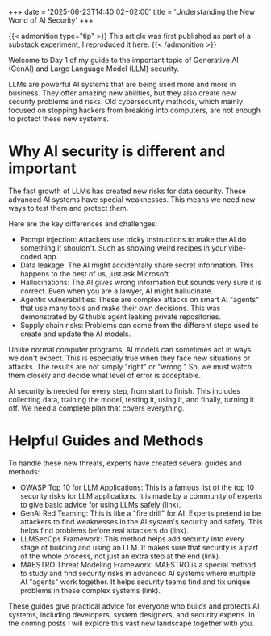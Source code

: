 +++
date = '2025-06-23T14:40:02+02:00'
title = 'Understanding the New World of AI Security'
+++

{{< admonition type="tip" >}}
This article was first published as part of a substack experiment, I reproduced it here.
{{< /admonition >}}

Welcome to Day 1 of my guide to the important topic of Generative AI (GenAI) and Large Language Model (LLM) security.

LLMs are powerful AI systems that are being used more and more in business. They offer amazing new abilities, but they also create new security problems and risks. Old cybersecurity methods, which mainly focused on stopping hackers from breaking into computers, are not enough to protect these new systems.

# Why AI security is different and important

The fast growth of LLMs has created new risks for data security. These advanced AI systems have special weaknesses. This means we need new ways to test them and protect them.

Here are the key differences and challenges:

- Prompt injection: Attackers use tricky instructions to make the AI do something it shouldn't. Such as showing weird recipes in your vibe-coded app.
- Data leakage: The AI might accidentally share secret information. This happens to the best of us, just ask Microsoft.
- Hallucinations: The AI gives wrong information but sounds very sure it is correct. Even when you are a lawyer, AI might hallucinate.
- Agentic vulnerabilities: These are complex attacks on smart AI "agents" that use many tools and make their own decisions. This was demonstrated by Github’s agent leaking private repositories.
- Supply chain risks: Problems can come from the different steps used to create and update the AI models.

Unlike normal computer programs, AI models can sometimes act in ways we don't expect. This is especially true when they face new situations or attacks. The results are not simply "right" or "wrong." So, we must watch them closely and decide what level of error is acceptable.

AI security is needed for every step, from start to finish. This includes collecting data, training the model, testing it, using it, and finally, turning it off. We need a complete plan that covers everything.

# Helpful Guides and Methods

To handle these new threats, experts have created several guides and methods:

- OWASP Top 10 for LLM Applications: This is a famous list of the top 10 security risks for LLM applications. It is made by a community of experts to give basic advice for using LLMs safely (link).
- GenAI Red Teaming: This is like a "fire drill" for AI. Experts pretend to be attackers to find weaknesses in the AI system's security and safety. This helps find problems before real attackers do (link).
- LLMSecOps Framework: This method helps add security into every stage of building and using an LLM. It makes sure that security is a part of the whole process, not just an extra step at the end (link).
- MAESTRO Threat Modeling Framework: MAESTRO is a special method to study and find security risks in advanced AI systems where multiple AI "agents" work together. It helps security teams find and fix unique problems in these complex systems (link).

These guides give practical advice for everyone who builds and protects AI systems, including developers, system designers, and security experts. In the coming posts I will explore this vast new landscape together with you.


